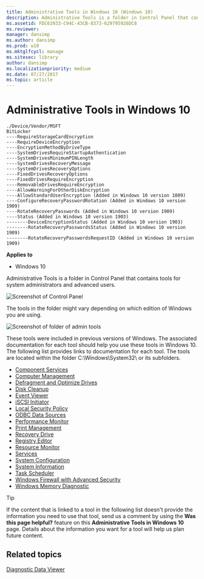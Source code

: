 ```yaml
---
title: Administrative Tools in Windows 10 (Windows 10)
description: Administrative Tools is a folder in Control Panel that contains tools for system administrators and advanced users.
ms.assetid: FDC63933-C94C-43CB-8373-629795926DC8
ms.reviewer: 
manager: dansimp
ms.author: dansimp
ms.prod: w10
ms.mktglfcycl: manage
ms.sitesec: library
author: dansimp
ms.localizationpriority: medium
ms.date: 07/27/2017
ms.topic: article
---
```


# Administrative Tools in Windows 10
```
./Device/Vendor/MSFT
BitLocker
----RequireStorageCardEncryption
----RequireDeviceEncryption
----EncryptionMethodByDriveType
----SystemDrivesRequireStartupAuthentication
----SystemDrivesMinimumPINLength
----SystemDrivesRecoveryMessage
----SystemDrivesRecoveryOptions
----FixedDrivesRecoveryOptions
----FixedDrivesRequireEncryption
----RemovableDrivesRequireEncryption
----AllowWarningForOtherDiskEncryption
----AllowStandardUserEncryption (Added in Windows 10 version 1809)
----ConfigureRecoveryPasswordRotation (Added in Windows 10 version 1909)
----RotateRecoveryPasswords (Added in Windows 10 version 1909)
----Status (Added in Windows 10 version 1903)
--------DeviceEncryptionStatus (Added in Windows 10 version 1903)
--------RotateRecoveryPasswordsStatus (Added in Windows 10 version 1909)
--------RotateRecoveryPasswordsRequestID (Added in Windows 10 version 1909)
```
**Applies to**

-   Windows 10

Administrative Tools is a folder in Control Panel that contains tools for system administrators and advanced users. 

![Screenshot of Control Panel](images/admin-tools.png)

The tools in the folder might vary depending on which edition of Windows you are using. 

![Screenshot of folder of admin tools](images/admin-tools-folder.png)

These tools were included in previous versions of Windows. The associated documentation for each tool should help you use these tools in Windows 10. The following list provides links to documentation for each tool. The tools are located within the folder C:\Windows\System32\ or its subfolders.

 

-   [Component Services]( https://go.microsoft.com/fwlink/p/?LinkId=708489)
-   [Computer Management](https://support.microsoft.com/kb/308423)
-   [Defragment and Optimize Drives](https://go.microsoft.com/fwlink/p/?LinkId=708488)
-   [Disk Cleanup](https://go.microsoft.com/fwlink/p/?LinkID=698648)
-   [Event Viewer](https://go.microsoft.com/fwlink/p/?LinkId=708491)
-   [iSCSI Initiator](https://go.microsoft.com/fwlink/p/?LinkId=708492)
-   [Local Security Policy](https://go.microsoft.com/fwlink/p/?LinkId=708493)
-   [ODBC Data Sources]( https://go.microsoft.com/fwlink/p/?LinkId=708494)
-   [Performance Monitor](https://go.microsoft.com/fwlink/p/?LinkId=708495)
-   [Print Management](https://go.microsoft.com/fwlink/p/?LinkId=708496)
-   [Recovery Drive](https://support.microsoft.com/help/4026852/windows-create-a-recovery-drive)
-   [Registry Editor](https://docs.microsoft.com/windows/win32/sysinfo/registry)
-   [Resource Monitor](https://go.microsoft.com/fwlink/p/?LinkId=708497)
-   [Services](https://go.microsoft.com/fwlink/p/?LinkId=708498)
-   [System Configuration](https://go.microsoft.com/fwlink/p/?LinkId=708499)
-   [System Information]( https://go.microsoft.com/fwlink/p/?LinkId=708500)
-   [Task Scheduler](https://go.microsoft.com/fwlink/p/?LinkId=708501)
-   [Windows Firewall with Advanced Security](https://go.microsoft.com/fwlink/p/?LinkId=708503)
-   [Windows Memory Diagnostic]( https://go.microsoft.com/fwlink/p/?LinkId=708507)

> [!TIP]
> If the content that is linked to a tool in the following list doesn't provide the information you need to use that tool, send us a comment by using the **Was this page helpful?** feature on this **Administrative Tools in Windows 10** page. Details about the information you want for a tool will help us plan future content. 

## Related topics

[Diagnostic Data Viewer](https://docs.microsoft.com/windows/privacy/diagnostic-data-viewer-overview)

 

